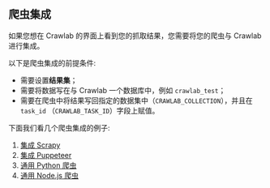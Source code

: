 ## 爬虫集成

如果您想在 Crawlab 的界面上看到您的抓取结果，您需要将您的爬虫与 Crawlab 进行集成。

以下是爬虫集成的前提条件:

- 需要设置**结果集**；
- 需要将数据写在与 Crawlab 一个数据库中，例如 `crawlab_test`；
- 需要在爬虫中将结果写回指定的数据集中（`CRAWLAB_COLLECTION`），并且在 `task_id` （`CRAWLAB_TASK_ID`）字段上赋值。

下面我们看几个爬虫集成的例子:

1. [集成 Scrapy](Scrapy.md)
2. [集成 Puppeteer](Puppeteer.md)
3. [通用 Python 爬虫](Python.md)
3. [通用 Node.js 爬虫](Nodejs.md)

